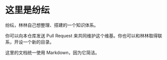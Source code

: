 # 这里是纷纭

纷纭，林林自己想整理、搭建的一个知识体系。

你可以向本仓库发送 Pull Request 来共同维护这个维基。你也可以和林林取得联系，开设一个新的目录。

这里的文档统一使用 Markdown，因为它简洁。